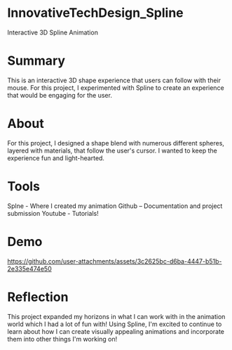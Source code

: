 # InnovativeTechDesign_Spline
Interactive 3D Spline Animation

# Summary 
This is an interactive 3D shape experience that users can follow with their mouse. For this project, I experimented with Spline to create an experience that would be engaging for the user. 

# About 
For this project, I designed a shape blend with numerous different spheres, layered with materials, that follow the user's cursor. I wanted to keep the experience fun and light-hearted. 

# Tools
Splne - Where I created my animation
Github – Documentation and project submission 
Youtube - Tutorials!

# Demo
https://github.com/user-attachments/assets/3c2625bc-d6ba-4447-b51b-2e335e474e50

<script type="module" src="https://unpkg.com/@splinetool/viewer@1.9.79/build/spline-viewer.js"></script>
<spline-viewer url="https://prod.spline.design/X4z4u7Y33y1Vb4Af/scene.splinecode"></spline-viewer>

# Reflection
This project expanded my horizons in what I can work with in the animation world which I had a lot of fun with! Using Spline, I'm excited to continue to learn about how I can create visually appealing animations and incorporate them into other things I'm working on!

